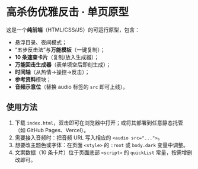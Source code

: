 # 高杀伤优雅反击 · 单页原型

这是一个**纯前端**（HTML/CSS/JS）的可运行原型，包含：
- 悬浮目录、夜间模式；
- “五步反击法”与**万能模板**（一键复制）；
- **10 条速查卡片**（复制/放入生成器）；
- **万能回击生成器**（表单填空后即刻生成）；
- **时间轴**（从热情→操控→反击）；
- **参考资料**模块；
- **音频示意位**（替换 audio 标签的 `src` 即可上线）。

## 使用方法
1. 下载 `index.html`，双击即可在浏览器中打开；或将其部署到任意静态托管（如 GitHub Pages、Vercel）。
2. 需要接入音频时：把音频 URL 写入相应的 `<audio src="...">`。
3. 想要改主题色或字体：在页面 `<style>` 的 `:root` 或 `body.dark` 变量中调整。
4. 文案数据（10 条卡片）位于页面底部 `<script>` 的 `quickList` 常量，按需增删改即可。


